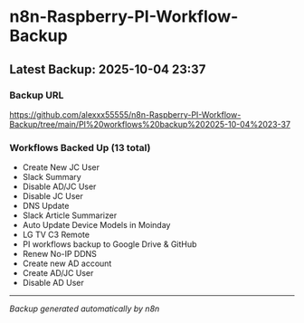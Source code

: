 # n8n-Raspberry-PI-Workflow-Backup

## Latest Backup: 2025-10-04 23:37

### Backup URL
https://github.com/alexxx55555/n8n-Raspberry-PI-Workflow-Backup/tree/main/PI%20workflows%20backup%202025-10-04%2023-37

### Workflows Backed Up (13 total)
- Create New JC User
- Slack Summary
- Disable AD/JC User
- Disable JC User
- DNS Update
- Slack Article Summarizer
- Auto Update Device Models in Moinday
- LG TV C3 Remote
- PI workflows backup to Google Drive & GitHub
- Renew No-IP DDNS
- Create new AD account
- Create AD/JC User
- Disable AD User

---
*Backup generated automatically by n8n*